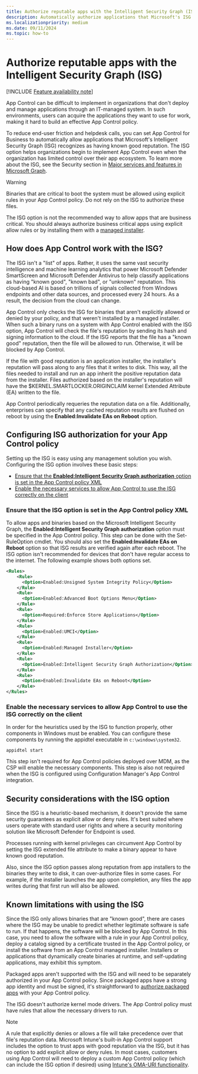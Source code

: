 ```yaml
---
title: Authorize reputable apps with the Intelligent Security Graph (ISG)
description: Automatically authorize applications that Microsoft's ISG recognizes as having known good reputation.
ms.localizationpriority: medium
ms.date: 09/11/2024
ms.topic: how-to
---
```


# Authorize reputable apps with the Intelligent Security Graph (ISG)

[!INCLUDE [Feature availability note](../includes/feature-availability-note.md)]

App Control can be difficult to implement in organizations that don't deploy and manage applications through an IT-managed system. In such environments, users can acquire the applications they want to use for work, making it hard to build an effective App Control policy.

To reduce end-user friction and helpdesk calls, you can set App Control for Business to automatically allow applications that Microsoft's Intelligent Security Graph (ISG) recognizes as having known good reputation. The ISG option helps organizations begin to implement App Control even when the organization has limited control over their app ecosystem. To learn more about the ISG, see the Security section in [Major services and features in Microsoft Graph](/graph/overview-major-services).

> [!WARNING]
> Binaries that are critical to boot the system must be allowed using explicit rules in your App Control policy. Do not rely on the ISG to authorize these files.
>
> The ISG option is not the recommended way to allow apps that are business critical. You should always authorize business critical apps using explicit allow rules or by installing them with a [managed installer](configure-authorized-apps-deployed-with-a-managed-installer.md).

## How does App Control work with the ISG?

The ISG isn't a "list" of apps. Rather, it uses the same vast security intelligence and machine learning analytics that power Microsoft Defender SmartScreen and Microsoft Defender Antivirus to help classify applications as having "known good", "known bad", or "unknown" reputation. This cloud-based AI is based on trillions of signals collected from Windows endpoints and other data sources, and processed every 24 hours. As a result, the decision from the cloud can change.

App Control only checks the ISG for binaries that aren't explicitly allowed or denied by your policy, and that weren't installed by a managed installer. When such a binary runs on a system with App Control enabled with the ISG option, App Control will check the file's reputation by sending its hash and signing information to the cloud. If the ISG reports that the file has a "known good" reputation, then the file will be allowed to run. Otherwise, it will be blocked by App Control.

If the file with good reputation is an application installer, the installer's reputation will pass along to any files that it writes to disk. This way, all the files needed to install and run an app inherit the positive reputation data from the installer. Files authorized based on the installer's reputation will have the $KERNEL.SMARTLOCKER.ORIGINCLAIM kernel Extended Attribute (EA) written to the file.

App Control periodically requeries the reputation data on a file. Additionally, enterprises can specify that any cached reputation results are flushed on reboot by using the **Enabled:Invalidate EAs on Reboot** option.

## Configuring ISG authorization for your App Control policy

Setting up the ISG is easy using any management solution you wish. Configuring the ISG option involves these basic steps:

- [Ensure that the **Enabled:Intelligent Security Graph authorization** option is set in the App Control policy XML](#ensure-that-the-isg-option-is-set-in-the-app-control-policy-xml)
- [Enable the necessary services to allow App Control to use the ISG correctly on the client](#enable-the-necessary-services-to-allow-app-control-to-use-the-isg-correctly-on-the-client)

### Ensure that the ISG option is set in the App Control policy XML

To allow apps and binaries based on the Microsoft Intelligent Security Graph, the **Enabled:Intelligent Security Graph authorization** option must be specified in the App Control policy. This step can be done with the Set-RuleOption cmdlet. You should also set the **Enabled:Invalidate EAs on Reboot** option so that ISG results are verified again after each reboot. The ISG option isn't recommended for devices that don't have regular access to the internet. The following example shows both options set.

```xml
<Rules>
    <Rule>
      <Option>Enabled:Unsigned System Integrity Policy</Option>
    </Rule>
    <Rule>
      <Option>Enabled:Advanced Boot Options Menu</Option>
    </Rule>
    <Rule>
      <Option>Required:Enforce Store Applications</Option>
    </Rule>
    <Rule>
      <Option>Enabled:UMCI</Option>
    </Rule>
    <Rule>
      <Option>Enabled:Managed Installer</Option>
    </Rule>
    <Rule>
      <Option>Enabled:Intelligent Security Graph Authorization</Option>
    </Rule>
    <Rule>
      <Option>Enabled:Invalidate EAs on Reboot</Option>
    </Rule>
</Rules>
```

### Enable the necessary services to allow App Control to use the ISG correctly on the client

In order for the heuristics used by the ISG to function properly, other components in Windows must be enabled. You can configure these components by running the appidtel executable in `c:\windows\system32`.

```console
appidtel start
```

This step isn't required for App Control policies deployed over MDM, as the CSP will enable the necessary components. This step is also not required when the ISG is configured using Configuration Manager's App Control integration.

## Security considerations with the ISG option

Since the ISG is a heuristic-based mechanism, it doesn't provide the same security guarantees as explicit allow or deny rules. It's best suited where users operate with standard user rights and where a security monitoring solution like Microsoft Defender for Endpoint is used.

Processes running with kernel privileges can circumvent App Control by setting the ISG extended file attribute to make a binary appear to have known good reputation.

Also, since the ISG option passes along reputation from app installers to the binaries they write to disk, it can over-authorize files in some cases. For example, if the installer launches the app upon completion, any files the app writes during that first run will also be allowed.

## Known limitations with using the ISG

Since the ISG only allows binaries that are "known good", there are cases where the ISG may be unable to predict whether legitimate software is safe to run. If that happens, the software will be blocked by App Control. In this case, you need to allow the software with a rule in your App Control policy, deploy a catalog signed by a certificate trusted in the App Control policy, or install the software from an App Control managed installer. Installers or applications that dynamically create binaries at runtime, and self-updating applications, may exhibit this symptom.

Packaged apps aren't supported with the ISG and will need to be separately authorized in your App Control policy. Since packaged apps have a strong app identity and must be signed, it's straightforward to [authorize packaged apps](manage-packaged-apps-with-appcontrol.md) with your App Control policy.

The ISG doesn't authorize kernel mode drivers. The App Control policy must have rules that allow the necessary drivers to run.

> [!NOTE]
> A rule that explicitly denies or allows a file will take precedence over that file's reputation data. Microsoft Intune's built-in App Control support includes the option to trust apps with good reputation via the ISG, but it has no option to add explicit allow or deny rules. In most cases, customers using App Control will need to deploy a custom App Control policy (which can include the ISG option if desired) using [Intune's OMA-URI functionality](../deployment/deploy-appcontrol-policies-using-intune.md#deploy-app-control-policies-with-custom-oma-uri).
